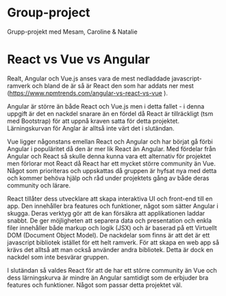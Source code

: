# Group-project
Grupp-projekt med Mesam, Caroline &amp; Natalie


# <Om projektet>
# React vs Vue vs Angular

Realt, Angular och Vue.js anses vara de mest nedladdade javascript-ramverk och bland de är så är React den som har addats ner mest (https://www.npmtrends.com/angular-vs-react-vs-vue ). 

Angular är större än både React och Vue.js men i detta fallet - i denna uppgift är det en nackdel snarare än en fördel då React är tillräckligt (tsm med Bootstrap) för att uppnå kraven satta för detta projektet. Lärningskurvan för Anglar är alltså inte värt det i slutändan.  

Vue ligger någonstans emellan React och Angular och har börjat gå förbi Angular i populäritet då den är mer lik React än Angular. Med fördelar från Angular och React så skulle denna kunna vara ett alternativ för projektet men förlorar mot React då React har ett mycket större community än Vue. Något som prioriteras och uppskattas då gruppen är hyfsat nya med detta och kommer behöva hjälp och råd under projektets gång av både deras community och lärare. 

React tillåter dess utvecklare att skapa interaktiva UI och front-end till en app. Den innehåller bra features och funktioner, något som sätter Angular i skugga. Deras verktyg gör att de kan försäkra att applikationen laddar snabbt. De ger möjligheten att separera data och presentation och enkla filer innehåller både markup och logik (JSX) och  är baserad på ett Virtuellt DOM (Document Object Model). De nackdelar som finns är att det är ett javascript bibliotek istället för ett helt ramverk. För att skapa en web app så krävs det alltså att man också använder andra bibliotek. Detta är dock en nackdel som inte besvärar gruppen.

I slutändan så valdes React för att de har ett större community än Vue och dess lärningskurva är mindre än Angular samtidigt som de erbjuder bra features och funktioner. Något som passar detta projektet väl. 